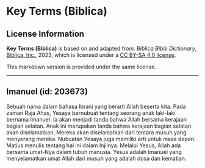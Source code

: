 # Key Terms (Biblica)

## License Information

**Key Terms (Biblica)** is based on and adapted from: _Biblica Bible Dictionary_, [Biblica, Inc.](https://www.biblica.com/), 2023, which is licensed under a [CC BY-SA 4.0 license](https://creativecommons.org/licenses/by-sa/4.0/legalcode.en).

This markdown version is provided under the same license.



--------------------------------

## Imanuel (id: 203673)

Sebuah nama dalam bahasa Ibrani yang berarti Allah beserta kita. Pada zaman Raja Ahas, Yesaya bernubuat tentang seorang anak laki\-laki bernama Imanuel. Ia akan menjadi tanda bahwa Allah bersama kerajaan bagian selatan. Anak ini merupakan tanda bahwa kerajaan bagian selatan akan diselamatkan. Mereka akan diselamatkan dari tentara musuh yang menyerang mereka. Nubuatan Yesaya juga memiliki arti untuk masa depan. Matius menulis tentang hal ini dalam Injilnya. Melalui Yesus, Allah ada bersama umat\-Nya dalam tubuh manusia. Yesus adalah Imanuel yang menyelamatkan umat Allah dari musuh yang adalah dosa dan kematian.


